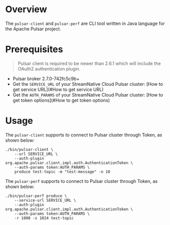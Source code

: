 # Overview

The `pulsar-client` and `pulsar-perf` are CLI tool written in Java language for the Apache Pulsar project.

# Prerequisites

> Pulsar client is required to be newer than 2.6.1 which will include the OAuth2 authentication plugin.

- Pulsar broker 2.7.0-742fc5c9b+
- Get the `SERVICE_URL` of your StreamNative Cloud Pulsar cluster: [How to get service URL](#How to get service URL)
- Get the `AUTH_PARAMS` of your StreamNative Cloud Pulsar cluster: [How to get token options](#How to get token options)

# Usage

The `pulsar-client` supports to connect to Pulsar cluster through Token, as shown below:

```shell script
./bin/pulsar-client \
    --url SERVICE_URL \
    --auth-plugin org.apache.pulsar.client.impl.auth.AuthenticationToken \
    --auth-params token:AUTH_PARAMS \
    produce test-topic -m "test-message" -n 10
```

The `pulsar-perf` supports to connect to Pulsar cluster through Token, as shown below:

```shell script
./bin/pulsar-perf produce \
    --service-url SERVICE_URL \
    --auth-plugin org.apache.pulsar.client.impl.auth.AuthenticationToken \
    --auth-params token:AUTH_PARAMS \
    -r 1000 -s 1024 test-topic
```


